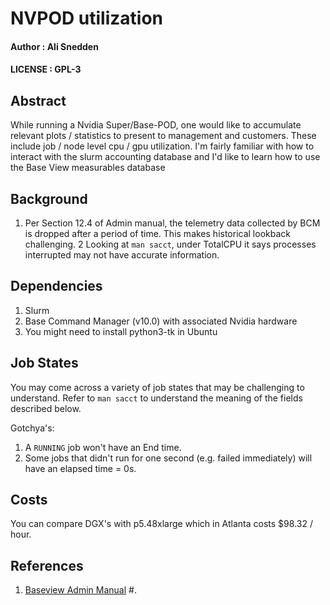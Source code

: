 # NVPOD utilization
#### Author : Ali Snedden
#### LICENSE : GPL-3

## Abstract
While running a Nvidia Super/Base-POD, one would like to accumulate relevant plots / statistics to present to management and customers. 
These include job / node level cpu / gpu utilization. 
I'm fairly familiar with how to interact with the slurm accounting database and I'd like to learn how to use the Base View measurables database


## Background
1. Per Section 12.4 of Admin manual, the telemetry data collected by BCM is dropped 
after a period of time. This makes historical lookback challenging.
2 Looking at `man sacct`, under TotalCPU it says processes interrupted may not have accurate information.


## Dependencies
1. Slurm
2. Base Command Manager (v10.0) with associated Nvidia hardware
3. You might need to install python3-tk in Ubuntu

## Job States
You may come across a variety of job states that may be challenging to understand.
Refer to `man sacct` to understand the meaning of the fields described below. 

Gotchya's:
1. A `RUNNING` job won't have an End time.
2. Some jobs that didn't run for one second (e.g. failed immediately) will have an elapsed time = 0s.

## Costs
You can compare DGX's with p5.48xlarge which in Atlanta costs $98.32 / hour.

## References
1. [Baseview Admin Manual](https://support.brightcomputing.com/manuals/10/admin-manual.pdf)
#. 
